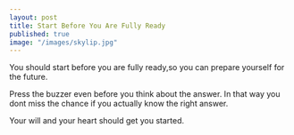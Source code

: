 ```yaml
---
layout: post
title: Start Before You Are Fully Ready
published: true
image: "/images/skylip.jpg"
---
```


You should start before you are fully ready,so you can prepare yourself for the future.

Press the buzzer even before you think about the answer. 
In that way you dont miss the chance if you actually know the right answer.

Your will and your heart should get you started.
